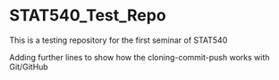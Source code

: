 # STAT540_Test_Repo
This is a testing repository for the first seminar of STAT540

Adding further lines to show how the cloning-commit-push works with Git/GitHub



